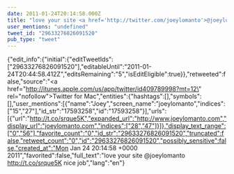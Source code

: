 ```yaml
---
date: 2011-01-24T20:14:58.000Z
title: "love your site <a href='http://twitter.com/joeylomanto'>@joeylomanto</a> http://t.co/srque5K nice job″"
user_mentions: "undefined"
tweet_id: "29633276826091520"
pub_type: "tweet"
---
```

{"edit_info":{"initial":{"editTweetIds":["29633276826091520"],"editableUntil":"2011-01-24T20:44:58.412Z","editsRemaining":"5","isEditEligible":true}},"retweeted":false,"source":"<a href=\"http://itunes.apple.com/us/app/twitter/id409789998?mt=12\" rel=\"nofollow\">Twitter for Mac</a>","entities":{"hashtags":[],"symbols":[],"user_mentions":[{"name":"Joey","screen_name":"joeylomanto","indices":["15","27"],"id_str":"17593258","id":"17593258"}],"urls":[{"url":"http://t.co/srque5K","expanded_url":"http://www.joeylomanto.com","display_url":"joeylomanto.com","indices":["28","47"]}]},"display_text_range":["0","56"],"favorite_count":"0","id_str":"29633276826091520","truncated":false,"retweet_count":"0","id":"29633276826091520","possibly_sensitive":false,"created_at":"Mon Jan 24 20:14:58 +0000 2011","favorited":false,"full_text":"love your site @joeylomanto http://t.co/srque5K nice job","lang":"en"}
